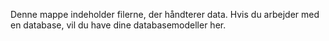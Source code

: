 Denne mappe indeholder filerne, der håndterer data. Hvis du arbejder med en database, vil du have dine databasemodeller her.